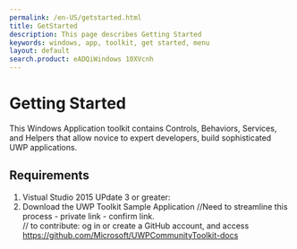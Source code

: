 ```yaml
---
permalink: /en-US/getstarted.html
title: GetStarted
description: This page describes Getting Started
keywords: windows, app, toolkit, get started, menu
layout: default
search.product: eADQiWindows 10XVcnh
---
```

# Getting Started 
This Windows Application toolkit contains Controls, Behaviors, Services, and Helpers that allow novice to expert developers, build sophisticated UWP applications.  

## Requirements 
1. Vistual Studio 2015 UPdate 3 or greater: 
2. Download the UWP Toolkit Sample Application 
//Need to streamline this process - private link - confirm link.  
// to contribute: og in or create a GitHub account, and access https://github.com/Microsoft/UWPCommunityToolkit-docs
